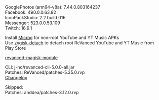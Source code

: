 GooglePhotos (arm64-v8a): 7.44.0.803164237  
Facebook: 490.0.0.63.82  
IconPackStudio: 2.2 build 016  
Messenger: 523.0.0.53.109  
Twitch: 16.9.1  

Install [Microg](https://github.com/ReVanced/GmsCore/releases) for non-root YouTube and YT Music APKs  
Use [zygisk-detach](https://github.com/j-hc/zygisk-detach) to detach root ReVanced YouTube and YT Music from Play Store  

[revanced-magisk-module](https://github.com/j-hc/revanced-magisk-module)
  
CLI: j-hc/revanced-cli-5.0.0-all.jar  
Patches: ReVanced/patches-5.35.0.rvp  
[Changelog](https://github.com/ReVanced/revanced-patches/releases/tag/v5.35.0)  

Skipped:  
Patches: anddea/patches-3.12.0.rvp    
